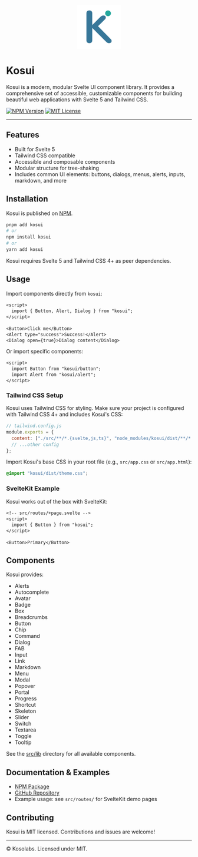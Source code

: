 <p align="center">
  <img src="src/ui/kosui.svg" alt="Kosui Logo" width="120" />
</p>

# Kosui

Kosui is a modern, modular Svelte UI component library. It provides a comprehensive set of accessible, customizable components for building beautiful web applications with Svelte 5 and Tailwind CSS.

[![NPM Version](https://img.shields.io/npm/v/kosui?style=flat-square)](https://www.npmjs.com/package/kosui)
[![MIT License](https://img.shields.io/npm/l/kosui?style=flat-square)](LICENSE)

---

## Features

- Built for Svelte 5
- Tailwind CSS compatible
- Accessible and composable components
- Modular structure for tree-shaking
- Includes common UI elements: buttons, dialogs, menus, alerts, inputs, markdown, and more

## Installation

Kosui is published on [NPM](https://www.npmjs.com/package/kosui).

```bash
pnpm add kosui
# or
npm install kosui
# or
yarn add kosui
```

Kosui requires Svelte 5 and Tailwind CSS 4+ as peer dependencies.

## Usage

Import components directly from `kosui`:

```svelte
<script>
  import { Button, Alert, Dialog } from "kosui";
</script>

<Button>Click me</Button>
<Alert type="success">Success!</Alert>
<Dialog open={true}>Dialog content</Dialog>
```

Or import specific components:

```svelte
<script>
  import Button from "kosui/button";
  import Alert from "kosui/alert";
</script>
```

### Tailwind CSS Setup

Kosui uses Tailwind CSS for styling. Make sure your project is configured with Tailwind CSS 4+ and includes Kosui's CSS:

```js
// tailwind.config.js
module.exports = {
  content: ["./src/**/*.{svelte,js,ts}", "node_modules/kosui/dist/**/*.js"],
  // ...other config
};
```

Import Kosui's base CSS in your root file (e.g., `src/app.css` or `src/app.html`):

```css
@import "kosui/dist/theme.css";
```

### SvelteKit Example

Kosui works out of the box with SvelteKit:

```svelte
<!-- src/routes/+page.svelte -->
<script>
  import { Button } from "kosui";
</script>

<Button>Primary</Button>
```

## Components

Kosui provides:

- Alerts
- Autocomplete
- Avatar
- Badge
- Box
- Breadcrumbs
- Button
- Chip
- Command
- Dialog
- FAB
- Input
- Link
- Markdown
- Menu
- Modal
- Popover
- Portal
- Progress
- Shortcut
- Skeleton
- Slider
- Switch
- Textarea
- Toggle
- Tooltip

See the [src/lib](src/lib) directory for all available components.

## Documentation & Examples

- [NPM Package](https://www.npmjs.com/package/kosui)
- [GitHub Repository](https://github.com/kosolabs/kosui)
- Example usage: see `src/routes/` for SvelteKit demo pages

## Contributing

Kosui is MIT licensed. Contributions and issues are welcome!

---

© Kosolabs. Licensed under MIT.
